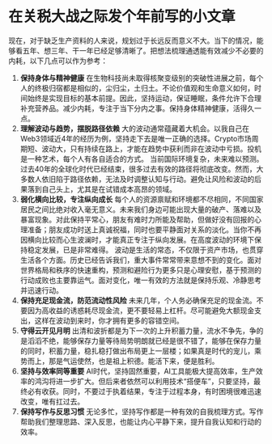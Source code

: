 # 在关税大战之际发个年前写的小文章

现在，对于缺乏生产资料的人来说，规划过于长远反而意义不大。当下的情况，能够看五年、想三年、干一年已经足够清晰了。把想法梳理通透能有效减少不必要的内耗，以下几点可以作为参考：

1. **保持身体与精神健康**
在生物科技尚未取得核聚变级别的突破性进展之前，每个人的终极归宿都是相似的，尘归尘，土归土。不论价值观和生命意义如何，时间始终是实现目标的基本前提。因此，坚持运动，保证睡眠，条件允许下合理补充营养品。减少内耗，专注于当下分内之事。保持身体精神健康，活得久一点。
2. **理解波动与趋势，摆脱路径依赖**
大的波动通常蕴藏着大机会。以我自己在Web3领域近4年的经历为例，坚持走下去是唯一正确的选择。Crypto市场周期短、波动大，只有持续在路上，才能在趋势中获利而非在波动中亏损。投机是一种艺术，每个人有各自适合的方式。
当前国际环境复杂，未来难以预测。过去40年的全球化时代已经结束，很多过去有效的路径将彻底改变。然而，大多数人依旧陷于路径依赖，无法及时调整认知与行动。避免让风险和波动的后果落到自己头上，尤其是在试错成本高昂的领域。
3. **弱化横向比较，专注纵向成长**
每个人的资源禀赋和环境都不尽相同，不同国家居民之间比绝对收入毫无意义。未来我们身边可能出现大量的破产、落难以及暴富现象。对此保持平常心，朋友有难时力所能及帮助，但做好没有回报的心理准备；朋友成功时送上真诚祝福，同时也要平静面对关系的淡化。当你不再因横向比较而心生波澜时，才能真正专注于纵向发展。在高度波动的环境下保持稳定发展，已是非常难得。
波动是生活的常态，不仅限于资产市场，也贯穿生活各个方面。历史已经告诉我们，重大事件常常带来意想不到的变化。面对世界格局和秩序的快速重构，预测和避险行为更多只是心理安慰，基于预测的行动成败也主要靠运气。面对变化，唯一有效的方法就是保持乐观、冷静思考并迅速行动。
4. **保持充足现金流，防范流动性风险**
未来几年，个人务必确保充足的现金流。不要因为高收益的诱惑耗尽现金流，更不要轻易上杠杆。尽可能避免大额现金支出，这样在波动到来时，你才拥有更多的容错空间。
5. **守得云开见月明**
出清和波折都是为下一次的上升积蓄力量，流水不争先，争的是滔滔不绝，能够保存力量等待局势明朗就已经是很不错了，能够在保存力量的同时，积蓄力量，稳扎稳打做出布局更上一层楼；如果真是时代的宠儿，乘势而上，那是气运使然，也是祖上积德。能活下来，便是胜利。
6. **坚持与效率同等重要**
AI时代，坚持固然重要，AI工具能极大提高效率，生产效率的鸿沟将进一步扩大。但后来者依然可以利用技术“搭便车”，只要坚持，最终必有收获。同时，不要过于执着结果，专注于过程本身，有时困境很难迅速改变，唯有扛过去。
7. **保持写作与反思习惯**
无论多忙，坚持写作都是一种有效的自我梳理方式。写作帮助我们整理思路、深入反思，也能让内心平静下来，提升自我认知和行动的效率。